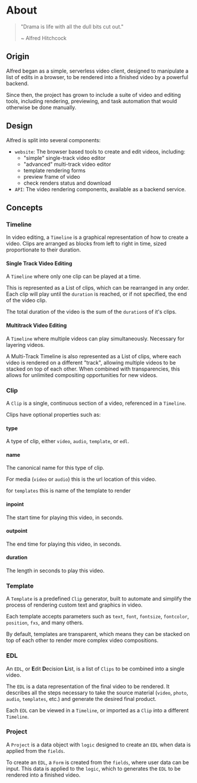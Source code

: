 # About
> "Drama is life with all the dull bits cut out."
>
> ~ Alfred Hitchcock

## Origin
Alfred began as a simple, serverless video client, designed to manipulate a list of edits in a browser, to be rendered into a finished video by a powerful backend.

Since then, the project has grown to include a suite of video and editing tools, including rendering, previewing, and task automation that would otherwise be done manually.

## Design

Alfred is split into several components:

- `website`: The browser based tools to create and edit videos, including:
    - "simple" single-track video editor
    - "advanced" multi-track video editor
    - template rendering forms
    - preview frame of video
    - check renders status and download
- `API`: The video rendering components, available as a backend service.

## Concepts
### Timeline
In video editing, a `Timeline` is a graphical representation of how to create a video. Clips are arranged as blocks from left to right in time, sized proportionate to their duration.

#### Single Track Video Editing
A `Timeline` where only one clip can be played at a time. 

This is represented as a List of clips, which can be rearranged in any order. Each clip will play until the `duration` is reached, or if not specified, the end of the video clip.

The total duration of the video is the sum of the `duration`s of it's clips.

#### Multitrack Video Editing
A `Timeline` where multiple videos can play simultaneously. Necessary for layering videos.

A Multi-Track Timeline is also represented as a List of clips, where each video is rendered on a different "track", allowing multiple videos to be stacked on top of each other. When combined with transparencies, this allows for unlimited compositing opportunities for new videos.

### Clip
A `Clip` is a single, continuous section of a video, referenced in a `Timeline`. 

Clips have optional properties such as:

#### type
A type of clip, either `video`, `audio`, `template`, or `edl`.

#### name
The canonical name for this type of clip.

For media (`video` or `audio`) this is the url location of this video.

for `templates` this is name of the template to render

#### inpoint
The start time for playing this video, in seconds.

#### outpoint
The end time for playing this video, in seconds.

#### duration
The length in seconds to play this video.

### Template
A `Template` is a predefined `Clip` generator, built to automate and simplify the process of rendering custom text and graphics in video. 

Each template accepts parameters such as `text`, `font`, `fontsize`, `fontcolor`, `position`, `fxs`, and many others. 

By default, templates are transparent, which means they can be stacked on top of each other to render more complex video compositions.

### EDL
An `EDL`, or **E**dit **D**ecision **L**ist, is a list of `Clips` to be combined into a single video. 

The `EDL` is a data representation of the final video to be rendered. It describes all the steps necessary to take the source material (`video`, `photo`, `audio`, `templates`, etc.) and generate the desired final product.

Each `EDL` can be viewed in a `Timeline`, or imported as a `Clip` into a different `Timeline`.

### Project
A `Project` is a data object with `logic` designed to create an `EDL` when data is applied from the `fields`.

To create an `EDL`, a `Form` is created from the `fields`, where user data can be input. This data is applied to the `logic`, which to generates the `EDL` to be rendered into a finished video.
